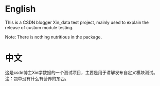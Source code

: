 # English
This is a CSDN blogger Xin_data test project, mainly used to explain the release of custom module testing.

Note: There is nothing nutritious in the package.
# 中文
这是csdn博主Xin学数据的一个测试项目，主要是用于讲解发布自定义模块测试。
注：包中没有什么有营养的东西。